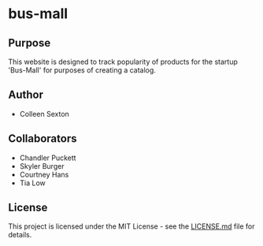 # bus-mall

## Purpose
This website is designed to track popularity of products for the startup 'Bus-Mall' for purposes of creating a catalog.

## Author 
 - Colleen Sexton

 ## Collaborators
 - Chandler Puckett
 - Skyler Burger
 - Courtney Hans
 - Tia Low

## License
This project is licensed under the MIT License - see the [LICENSE.md](LICENSE) file for details.
